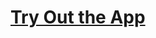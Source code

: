 # [Try Out the App](https://trailhead.salesforce.com/content/learn/projects/quickstart-devzone-app/devzone-app-2)
